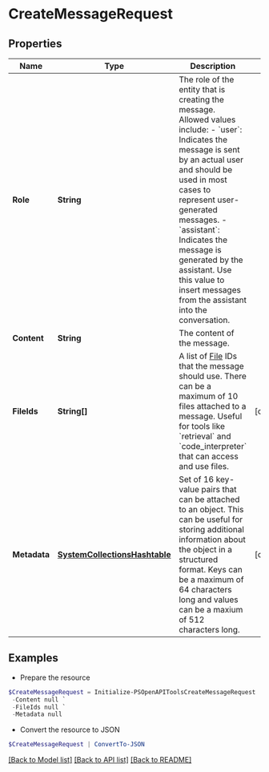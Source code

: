 # CreateMessageRequest
## Properties

Name | Type | Description | Notes
------------ | ------------- | ------------- | -------------
**Role** | **String** | The role of the entity that is creating the message. Allowed values include: - &#x60;user&#x60;: Indicates the message is sent by an actual user and should be used in most cases to represent user-generated messages. - &#x60;assistant&#x60;: Indicates the message is generated by the assistant. Use this value to insert messages from the assistant into the conversation.  | 
**Content** | **String** | The content of the message. | 
**FileIds** | **String[]** | A list of [File](/docs/api-reference/files) IDs that the message should use. There can be a maximum of 10 files attached to a message. Useful for tools like &#x60;retrieval&#x60; and &#x60;code_interpreter&#x60; that can access and use files. | [optional] 
**Metadata** | [**SystemCollectionsHashtable**](.md) | Set of 16 key-value pairs that can be attached to an object. This can be useful for storing additional information about the object in a structured format. Keys can be a maximum of 64 characters long and values can be a maxium of 512 characters long.  | [optional] 

## Examples

- Prepare the resource
```powershell
$CreateMessageRequest = Initialize-PSOpenAPIToolsCreateMessageRequest  -Role null `
 -Content null `
 -FileIds null `
 -Metadata null
```

- Convert the resource to JSON
```powershell
$CreateMessageRequest | ConvertTo-JSON
```

[[Back to Model list]](../README.md#documentation-for-models) [[Back to API list]](../README.md#documentation-for-api-endpoints) [[Back to README]](../README.md)

